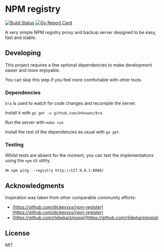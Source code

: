 # NPM registry

[![Build Status](https://travis-ci.org/gillesdemey/npm-registry.svg?branch=master)](https://travis-ci.org/gillesdemey/npm-registry)
[![Go Report Card](https://goreportcard.com/badge/github.com/gillesdemey/npm-registry)](https://goreportcard.com/report/github.com/gillesdemey/npm-registry)

A very simple NPM registry proxy and backup server designed to be easy, fast and stable.

## Developing

This project requires a few optional dependencies to make development easier and more enjoyable.

You can skip this step if you feel more comfortable with other tools.

### Dependencies

`bra` is used to watch for code changes and recompile the server.

Install it with `go get -u github.com/Unknwon/bra`

Run the server with `make run`

Install the rest of the dependencies as usual with `go get`.

### Testing

Whilst tests are absent for the moment, you can test the implementations using the `npm` cli utility.

ie. `npm ping --registry http://127.0.0.1:8080/`

## Acknowledgments

Inspiration was taken from other comparable community efforts:

* [https://github.com/dickeyxxx/npm-register](https://github.com/dickeyxxx/npm-register)
* [https://github.com/rlidwka/sinopia](https://github.com/rlidwka/sinopia)

## License

MIT
